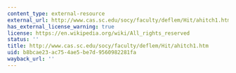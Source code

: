 ```yaml
---
content_type: external-resource
external_url: http://www.cas.sc.edu/socy/faculty/deflem/Hit/ahitch1.htm
has_external_license_warning: true
license: https://en.wikipedia.org/wiki/All_rights_reserved
status: ''
title: http://www.cas.sc.edu/socy/faculty/deflem/Hit/ahitch1.htm
uid: b8bcae23-ac75-4ae5-be7d-9560982281fa
wayback_url: ''
---
```

